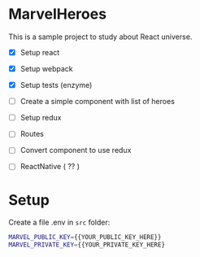 # MarvelHeroes

This is a sample project to study about React universe.

- [x] Setup react
- [x] Setup webpack
- [x] Setup tests (enzyme)
- [ ] Create a simple component with list of heroes
- [ ] Setup redux
- [ ] Routes
- [ ] Convert component to use redux
- [ ] ReactNative ( ?? )


# Setup
Create a file .env in `src` folder:
```sh
MARVEL_PUBLIC_KEY={{YOUR_PUBLIC_KEY_HERE}}
MARVEL_PRIVATE_KEY={{YOUR_PRIVATE_KEY_HERE}
``` 